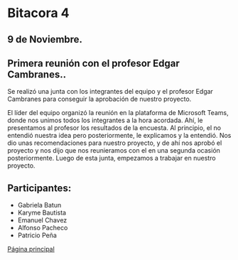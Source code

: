 # Bitacora 4

## 9 de Noviembre.

## Primera reunión con el profesor Edgar Cambranes..

Se realizó una junta con los integrantes del equipo y el profesor Edgar Cambranes para conseguir la aprobación de nuestro proyecto.

El líder del equipo organizó la reunión en la plataforma de Microsoft Teams, donde nos unimos todos los integrantes a la hora acordada. 
Ahí, le presentamos al profesor los resultados de la encuesta. Al principio, el no entendió nuestra idea pero posteriormente, le explicamos y la entendió.
Nos dio unas recomendaciones para nuestro proyecto, y de ahí nos aprobó el proyecto y nos dijo que nos reunieramos con el en una segunda ocasión posteriormente.
Luego de esta junta, empezamos a trabajar en nuestro proyecto.

## Participantes:

- Gabriela Batun
- Karyme Bautista
- Emanuel Chavez
- Alfonso Pacheco
- Patricio Peña

[Página principal](https://github.com/Equipo-13FIS/Ingenieria-en-linea)
